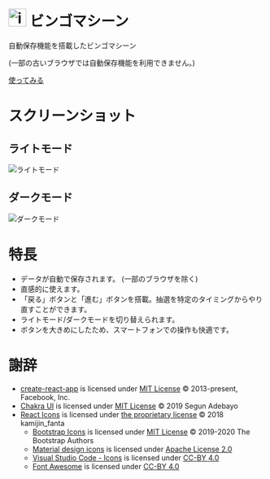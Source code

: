 # <img src="./public/favicon/favicon.ico" alt="icon" height="35px">&nbsp;ビンゴマシーン

自動保存機能を搭載したビンゴマシーン

(一部の古いブラウザでは自動保存機能を利用できません。)

[使ってみる](https://r-40021.github.io/bingo/)

# スクリーンショット
## ライトモード
![ライトモード](https://user-images.githubusercontent.com/75155258/169639982-0c484ec2-a6c9-478e-b346-bebcbbf444c0.png)

## ダークモード
![ダークモード](https://user-images.githubusercontent.com/75155258/169639991-2c938739-22c7-461e-bd41-6ac16e80002b.png)

# 特長
- データが自動で保存されます。 (一部のブラウザを除く)
- 直感的に使えます。
- 「戻る」ボタンと「進む」ボタンを搭載。抽選を特定のタイミングからやり直すことができます。
- ライトモード/ダークモードを切り替えられます。
- ボタンを大きめにしたため、スマートフォンでの操作も快適です。

# 謝辞
- [create-react-app](https://github.com/facebook/create-react-app/) is licensed under [MIT License](https://opensource.org/licenses/MIT) &copy; 2013-present, Facebook, Inc.
- [Chakra UI](https://github.com/chakra-ui/chakra-ui/) is licensed under [MIT License](https://opensource.org/licenses/MIT) &copy; 2019 Segun Adebayo
- [React Icons](https://github.com/react-icons/react-icons/) is licensed under [the proprietary license](https://github.com/react-icons/react-icons/blob/master/LICENSE) &copy; 2018 kamijin_fanta
    - [Bootstrap Icons](https://github.com/twbs/icons) is licensed under [MIT License](https://opensource.org/licenses/MIT) &copy; 2019-2020 The Bootstrap Authors
    - [Material design icons](https://github.com/google/material-design-icons) is licensed under [Apache License 2.0](https://www.apache.org/licenses/LICENSE-2.0.txt) 
    - [Visual Studio Code - Icons](https://github.com/microsoft/vscode-icons) is licensed under [CC-BY 4.0](https://creativecommons.org/licenses/by/4.0/)
    - [Font Awesome](https://fontawesome.com/) is licensed under [CC-BY 4.0](https://creativecommons.org/licenses/by/4.0/)
